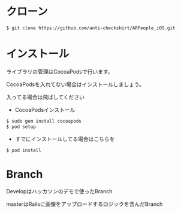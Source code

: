 # クローン

```bash
$ git clone https://github.com/anti-checkshirt/ARPeople_iOS.git
```

# インストール

ライブラリの管理はCocoaPodsで行います。

CocoaPodsを入れてない場合はインストールしましょう。

入ってる場合は飛ばしてください

- CocoaPodsインストール

```bash
$ sudo gem install cocoapods
$ pod setup
```

- すでにインストールしてる場合はこちらを

```bash
$ pod install
```



# Branch



Developはハッカソンのデモで使ったBranch

masterはRailsに画像をアップロードするロジックを含んだBranch
